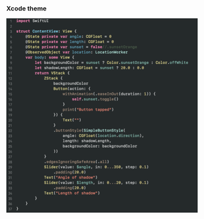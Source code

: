 ### Xcode theme
 
![alt text][logo]

[logo]: https://github.com/mblistan/preferences/blob/develop/Xcode%20theme/preview.png "Dark Pastel Theme"
